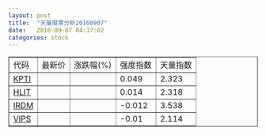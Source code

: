 ```yaml
---
layout: post
title:  "天量股票分析20160907"
date:   2016-09-07 04:17:02
categories: stock
---
```

<script type="text/javascript">
var stockList = []
stockList.push('gb_kpti');
stockList.push('gb_hlit');
stockList.push('gb_irdm');
stockList.push('gb_vips');
</script>

<table border="1">
 <tr>
  <td>代码</td>
  <td>最新价</td>
  <td>涨跌幅(%)</td>
 <td>强度指数</td>
 <td>天量指数</td>
</tr>
  <tr id="kpti"><td><a href="http://stock.finance.sina.com.cn/usstock/quotes/KPTI.html" target="_blank">KPTI</a></td><td></td><td></td><td>0.049</td><td>2.323</td></tr>
  <tr id="hlit"><td><a href="http://stock.finance.sina.com.cn/usstock/quotes/HLIT.html" target="_blank">HLIT</a></td><td></td><td></td><td>0.014</td><td>2.318</td></tr>
  <tr id="irdm"><td><a href="http://stock.finance.sina.com.cn/usstock/quotes/IRDM.html" target="_blank">IRDM</a></td><td></td><td></td><td>-0.012</td><td>3.538</td></tr>
  <tr id="vips"><td><a href="http://stock.finance.sina.com.cn/usstock/quotes/VIPS.html" target="_blank">VIPS</a></td><td></td><td></td><td>-0.01</td><td>2.114</td></tr>
</table>
